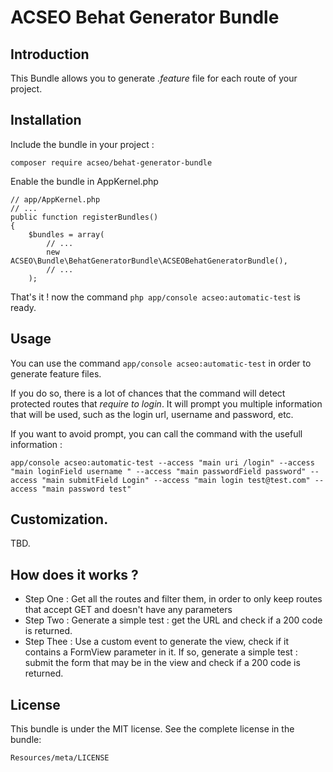 # ACSEO Behat Generator Bundle

## Introduction

This Bundle allows you to generate *.feature* file for each route of your project.


## Installation

Include the bundle in your project :

```
composer require acseo/behat-generator-bundle
```

Enable the bundle in AppKernel.php

```
// app/AppKernel.php
// ...
public function registerBundles()
{
    $bundles = array(
        // ...
        new ACSEO\Bundle\BehatGeneratorBundle\ACSEOBehatGeneratorBundle(),
        // ...
    );
```

That's it ! now the command ```php app/console acseo:automatic-test``` is ready.

## Usage

You can use the command ```app/console acseo:automatic-test``` in order to generate feature files.

If you do so, there is a lot of chances that the command will detect protected routes that *require to login*.
It will prompt you multiple information that will be used, such as the login url, username and password, etc.

If you want to avoid prompt, you can call the command with the usefull information :

```
app/console acseo:automatic-test --access "main uri /login" --access "main loginField username " --access "main passwordField password" --access "main submitField Login" --access "main login test@test.com" --access "main password test"

```

## Customization.

TBD.


## How does it works ?

* Step One : Get all the routes and filter them, in order to only keep routes that accept GET and doesn't have any parameters
* Step Two : Generate a simple test : get the URL and check if a 200 code is returned.
* Step Thee : Use a custom event to generate the view, check if it contains a FormView parameter in it. If so, generate a simple test : submit the form that may be in the view and check if a 200 code is returned.


## License

This bundle is under the MIT license. See the complete license in the bundle:

```
Resources/meta/LICENSE
```
